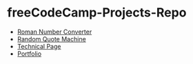 # freeCodeCamp-Projects-Repo

<ul>
  <li><a href="Roman-Number-Converter/">Roman Number Converter</a></li>
  <li><a href="Random-Quote-Machine/">Random Quote Machine</a></li>
  <li><a href="Technical-page/">Technical Page</a></li>
  <li><a href="https://github.com/Amapola-Negra/Portfolio/">Portfolio</a></li>
  
</ul>
